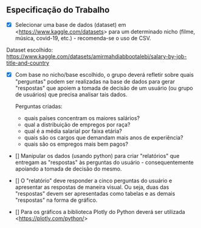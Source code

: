## Especificação do Trabalho

- [X] Selecionar uma base de dados (dataset) em <https://www.kaggle.com/datasets&gt; para um determinado nicho (filme, música, covid-19, etc.) - recomenda-se o uso de CSV.

Dataset escolhido: https://www.kaggle.com/datasets/amirmahdiabbootalebi/salary-by-job-title-and-country

- [X] Com base no nicho/base escolhido, o grupo deverá refletir sobre quais "perguntas" podem ser realizadas na base de dados para gerar "respostas" que apoiem a tomada de decisão de um usuário (ou grupo de usuários) que precisa analisar tais dados. 

    Perguntas criadas:
    - quais países concentram os maiores salários?
    - qual a distribuição de empregos por raça?
    - qual é a média salarial por faixa etária?
    - quais são os cargos que demandam mais anos de experiência?
    - quais são os empregos mais bem pagos?


- [] Manipular os dados (usando python) para criar "relatórios" que entregam as "respostas" às perguntas do usuário - consequentemente apoiando a tomada de decisão do mesmo.

- [] O "relatório" deve responder a cinco perguntas do usuário e apresentar as respostas de maneira visual. Ou seja, duas das "respostas" devem ser apresentadas como tabelas e as demais "respostas" na forma de gráfico.

- [] Para os gráficos a biblioteca Plotly do Python deverá ser utilizada <https://plotly.com/python/&gt;